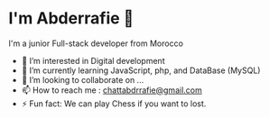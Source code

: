 # I'm Abderrafie 👋

I'm a junior Full-stack developer from Morocco

- 👀 I’m interested in Digital development
- 🌱 I’m currently learning JavaScript, php, and DataBase (MySQL)
- 💞️ I’m looking to collaborate on ...
- 📫 How to reach me : chattabdrrafie@gmail.com
- ⚡ Fun fact: We can play Chess if you want to lost.

